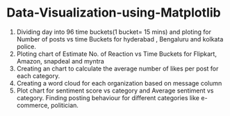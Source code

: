 # Data-Visualization-using-Matplotlib
1. Dividing day into 96 time buckets(1 bucket= 15 mins) and ploting for Number of posts vs time Buckets for hyderabad , Bengaluru and kolkata police.
2. Ploting chart of Estimate No. of Reaction vs Time Buckets for Flipkart, Amazon, snapdeal and myntra
3. Creating an chart to calculate the average number of likes per post for each category.
4. Creating a word cloud for each organization based on message column
5. Plot chart for sentiment score vs category and Average sentiment vs category. Finding posting behaviour for different categories like e-commerce, politician.
